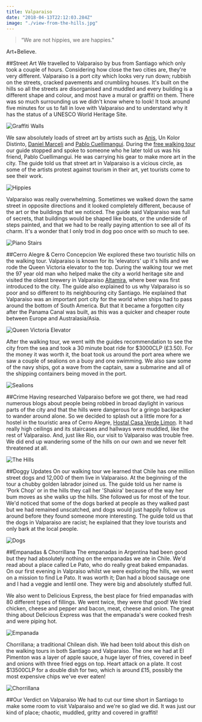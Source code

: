 ```yaml
---
title: Valparaiso
date: "2018-04-13T22:12:03.284Z"
image: "./view-from-the-hills.jpg"
---
```


>“We are not hippies, we are happies."

Art+Believe.

##Street Art
We travelled to Valparaiso by bus from Santiago which only took a couple of hours. Considering how close the two cities are, they're very different. Valparaiso is a port city which looks very run down; rubbish on the streets, cracked pavements and crumbling houses. It's built on the hills so all the streets are disorganised and muddled and every building is a different shape and colour, and most have a mural or graffiti on them. There was so much surrounding us we didn't know where to look! It took around five minutes for us to fall in love with Valparaiso and to understand why it has the status of a UNESCO World Heritage Site.

![Graffiti Walls](./graffiti-walls.jpg "Graffiti Walls")

We saw absolutely loads of street art by artists such as [Anis](http://anis88.cl/), Un Kolor Distinto, [Daniel Marceli](https://www.instagram.com/daniel.marceli/?hl=en) and [Pablo Cuellimangui](https://www.facebook.com/cuelli.mangui/). During the [free walking tour](http://www.freetourvalparaiso.cl/portada.html) our guide stopped and spoke to someone who he later told us was his friend, Pablo Cuellimangui. He was carrying his gear to make more art in the city. The guide told us that street art in Valparaiso is a vicious circle, as some of the artists protest against tourism in their art, yet tourists come to see their work.

![Hippies](./hippies.jpg "Hippies")

Valparaiso was really overwhelming. Sometimes we walked down the same street in opposite directions and it looked completely different, because of the art or the buildings that we noticed. The guide said Valparaiso was full of secrets, that buildings would be shaped like boats, or the underside of steps painted, and that we had to be really paying attention to see all of its charm. It's a wonder that I only trod in dog poo once with so much to see.

![Piano Stairs](./piano-stairs.jpg "Piano Stairs")

##Cerro Alegre & Cerro Concepcion
We explored these two touristic hills on the walking tour. Valparaiso is known for its 'elevators' up it's hills and we rode the Queen Victoria elevator to the top. During the walking tour we met the 97 year old man who helped make the city a world heritage site and visited the oldest brewery in Valparaiso [Altamira](http://www.cerveceraaltamira.cl/), where beer was first introduced to the city. The guide also explained to us why Valparaiso is so poor and so different to its neighbouring city Santiago. He explained that Valparaiso was an important port city for the world when ships had to pass around the bottom of South America. But that it became a forgotten city after the Panama Canal was built, as this was a quicker and cheaper route between Europe and Australasia/Asia.

![Queen Victoria Elevator](./queen-victoria.jpg "Queen Victoria Elevator")

After the walking tour, we went with the guides recommendation to see the city from the sea and took a 30 minute boat ride for $3000CLP (£3.50). For the money it was worth it, the boat took us around the port area where we saw a couple of sealions on a buoy and one swimming. We also saw some of the navy ships, got a wave from the captain, saw a submarine and all of the shipping containers being moved in the port.

![Sealions](./sealions.jpg "Sealions")

##Crime
Having researched Valparaiso before we got there, we had read numerous blogs about people being robbed in broad daylight in various parts of the city and that the hills were dangerous for a gringo backpacker to wander around alone. So we decided to splash out a little more for a hostel in the touristic area of Cerro Alegre, [Hostal Casa Verde Limon](http://www.casaverdelimon.com/hostal_en.html). It had really high ceilings and its staircases and hallways were muddled, like the rest of Valparaiso. And, just like Rio, our visit to Valparaiso was trouble free. We did end up wandering some of the hills on our own and we never felt threatened at all.

![The Hills](./the-hills.jpg "The Hills")

##Doggy Updates
On our walking tour we learned that Chile has one million street dogs and 12,000 of them live in Valparaiso. At the beginning of the tour a chubby golden labrador joined us. The guide told us her name is 'Pork Chop' or in the hills they call her 'Shakira' because of the way her bum moves as she walks up the hills. She followed us for most of the tour. We'd noticed that some of the dogs barked at people as they walked past but we had remained unscatched, and dogs would just happily follow us around before they found someone more interesting. The guide told us that the dogs in Valparaiso are racist; he explained that they love tourists and only bark at the local people.

![Dogs](./dogs.jpg "dogs")

##Empanadas & Chorrillana
The empanadas in Argentina had been good but they had absolutely nothing on the empanadas we ate in Chile. We'd read about a place called Le Pato, who do really great baked empanadas. On our first evening in Valpraiso whilst we were exploring the hills, we went on a mission to find Le Pato. It was worth it; Dan had a blood sausage one and I had a veggie and lentil one. They were big and absolutely stuffed full.

We also went to Delicious Express, the best place for fried empanadas with 80 different types of fillings. We went twice, they were that good! We tried chicken, cheese and pepper and bacon, meat, cheese and onion. The great thing about Delicious Express was that the empanada's were cooked fresh and were piping hot.

![Empanada](./empanada.jpg "Empanada")

Chorrillana; a traditional Chilean dish. We had been told about this dish on the walking tours in both Santiago and Valparaiso. The one we had at El Pimenton was a layer of apple sauce, a huge layer of fries, covered in beef and onions with three fried eggs on top. Heart attack on a plate. It cost $13500CLP for a double dish for two, which is around £15, possibly the most expensive chips we've ever eaten!

![Chorrillana](./chorrillana.jpg "Chorrillana")

##Our Verdict on Valparaiso
We had to cut our time short in Santiago to make some room to visit Valparaiso and we're so glad we did. It was just our kind of place; chaotic, muddled, gritty and covered in graffiti!